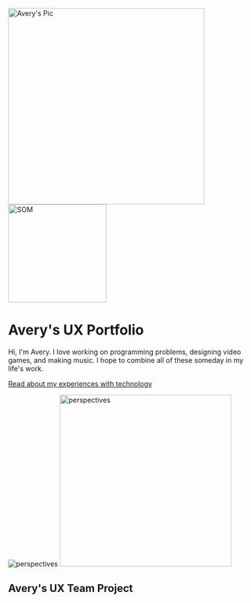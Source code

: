 <img src=https://user-images.githubusercontent.com/79026876/186276418-8e1dc41d-3982-46b8-8ce1-75ae7b50f6bf.jpeg alt="Avery's Pic" width="400"/>
<img src="https://user-images.githubusercontent.com/79026876/186275734-0294a9cb-0164-4e80-be3b-eeb9e852d69f.jpeg" alt="SOM" width="200"/>

# Avery's UX Portfolio

Hi, I'm Avery. I love working on programming problems, designing video games, and making music. I hope to combine all of these someday in my life's work. 

[Read about my experiences with technology](journal/)




![perspectives](https://user-images.githubusercontent.com/79026876/186276069-d77ca9a5-2e23-47f1-b665-3aad8c4f8087.png)
<img src=https://user-images.githubusercontent.com/79026876/186276069-d77ca9a5-2e23-47f1-b665-3aad8c4f8087.png alt="perspectives" width="350"/>

## Avery's UX Team Project
